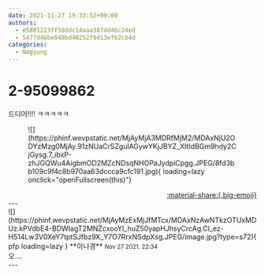 ```yaml
---
date: 2021-11-27 19:33:52+09:00
authors:
  - e5801223ff58ddc14aaa38fdd46c24ed
  - 5477d46be848bd40252f9d13ef62cb4d
categories:
  - Nagyung
---
```


# 2-95099862

<div class="post-container" markdown="1">
<div class="content-container md-sidebar__scrollwrap" markdown="1">

드디어!!!! ㅋㅋㅋㅋㅋ
<figure markdown="1">
![](https://phinf.wevpstatic.net/MjAyMjA3MDRfMjM2/MDAxNjU2ODYzMzg0MjAy.91zNUaCrSZgulAGywYKjJBYZ_XItIdBGm9hdy2CjGysg.7_ibxP-zhJGQWu4AigbmOD2MZcNDsqNHOPaJydpiCpgg.JPEG/8fd3bb109c9f4c8b970aa63dccca9cfc191.jpg){ loading=lazy onclick="openFullscreen(this)"}
</figure>


</div>
</div>

<div style="text-align: right;" markdown="1">
<a href="https://weverse.io/fromis9/fanpost/2-95099862" style="text-align: right;">:material-share:{.big-emoji}</a>
</div>
---

<div class="comments-container md-sidebar__scrollwrap" markdown="1">
<div class="comment" markdown="1">
<div class='id-container' markdown="1">
![](https://phinf.wevpstatic.net/MjAyMzExMjJfMTcx/MDAxNzAwNTkzOTUxMDUz.kPVdbE4-BDWIagT2MNZcxooYI_huZ50yapHJhsyCrcAg.Cl_ez-H514Lw3V0XeY7tptSJfbz9X_Y7O7RrxNSdpXsg.JPEG/image.jpg?type=s72){ pfp loading=lazy }
**<span class="artist">이나경</span>** <small>Nov 27 2021, 22:34</small><br>
</div>
<div class='comment-body' markdown="1">
오....
</div>
</div>
</div>
---
